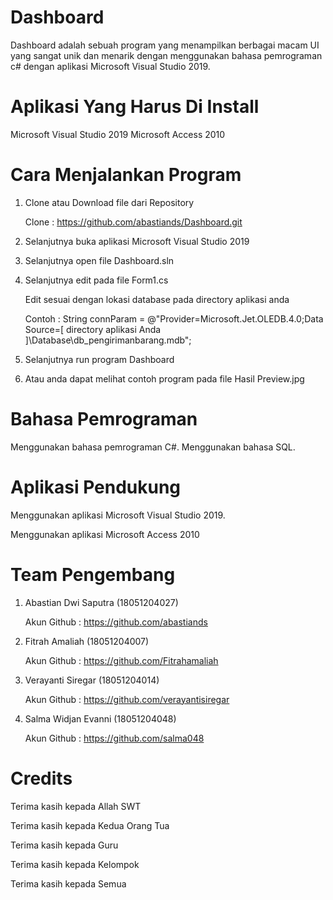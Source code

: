 # Dashboard
Dashboard adalah sebuah program yang menampilkan berbagai macam UI yang sangat unik dan menarik dengan menggunakan bahasa pemrograman c# dengan aplikasi Microsoft Visual Studio 2019.

# Aplikasi Yang Harus Di Install
Microsoft Visual Studio 2019
Microsoft Access 2010

# Cara Menjalankan Program
1. Clone atau Download file dari Repository

   Clone : https://github.com/abastiands/Dashboard.git

2. Selanjutnya buka aplikasi Microsoft Visual Studio 2019

3. Selanjutnya open file Dashboard.sln

4. Selanjutnya edit pada file Form1.cs

   Edit sesuai dengan lokasi database pada directory aplikasi anda
   
   Contoh :  String connParam = @"Provider=Microsoft.Jet.OLEDB.4.0;Data Source=[ directory aplikasi Anda ]\Database\db_pengirimanbarang.mdb";

5. Selanjutnya run program Dashboard

6. Atau anda dapat melihat contoh program pada file Hasil Preview.jpg

# Bahasa Pemrograman
Menggunakan bahasa pemrograman C#.
Menggunakan bahasa SQL.

# Aplikasi Pendukung
Menggunakan aplikasi Microsoft Visual Studio 2019.

Menggunakan aplikasi Microsoft Access 2010

# Team Pengembang

1. Abastian Dwi Saputra (18051204027)

   Akun Github : https://github.com/abastiands

2. Fitrah Amaliah (18051204007)

   Akun Github : https://github.com/Fitrahamaliah

3. Verayanti Siregar (18051204014)

   Akun Github : https://github.com/verayantisiregar

4. Salma Widjan Evanni (18051204048)

   Akun Github : https://github.com/salma048

# Credits
Terima kasih kepada Allah SWT

Terima kasih kepada Kedua Orang Tua

Terima kasih kepada Guru

Terima kasih kepada Kelompok

Terima kasih kepada Semua
